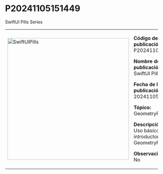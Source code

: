 # P20241105151449
SwiftUI Pills Series
<table><tbody><tr><td><img src="https://github.com/user-attachments/assets/a57a107d-8a40-4e13-aef6-80b215298cae" alt="SwiftUIPills" width="400"/>
</td><td><p>

**Código de la publicación:**  
P20241105151449

**Nombre de la publicación:**  
SwiftUI Pills Series

**Fecha de la publicación:**  
20241105151449

**Tópico:**  
GeometryReader

**Descripción:**  
Uso básico introductorio de GeometryReader

**Observaciones:**  
No</p></td></tr></tbody></table>
